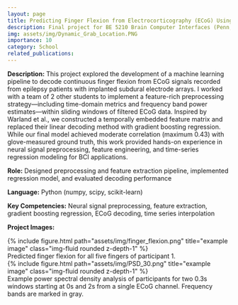 ```yaml
---
layout: page
title: Predicting Finger Flexion from Electrocorticography (ECoG) Using Gradient Boosted Regression
description: Final project for BE 5210 Brain Computer Interfaces (Penn, Spring 2023)
img: assets/img/Dynamic_Grab_Location.PNG
importance: 10
category: School
related_publications:
---
```


**Description:** This project explored the development of a machine learning pipeline to decode continuous finger flexion from ECoG signals recorded from epilepsy patients with implanted subdural electrode arrays. I worked with a team of 2 other students to implement a feature-rich preprocessing strategy—including time-domain metrics and frequency band power estimates—within sliding windows of filtered ECoG data. Inspired by Warland et al., we constructed a temporally embedded feature matrix and replaced their linear decoding method with gradient boosting regression. While our final model achieved moderate correlation (maximum 0.43) with glove-measured ground truth, this work provided hands-on experience in neural signal preprocessing, feature engineering, and time-series regression modeling for BCI applications.

**Role:** Designed preprocessing and feature extraction pipeline, implemented regression model, and evaluated decoding performance


**Language:** Python (numpy, scipy, scikit-learn)

**Key Competencies:** Neural signal preprocessing, feature extraction, gradient boosting regression, ECoG decoding, time series interpolation

**Project Images:**

<div class="row">
    <div class="col-sm mt-3 mt-md-0">
        {% include figure.html path="assets/img/finger_flexion.png" title="example image" class="img-fluid rounded z-depth-1" %}
    </div>
</div>
<div class="caption">
    Predicted finger flexion for all five fingers of participant 1.
</div>

<div class="row">
    <div class="col-sm mt-3 mt-md-0">
        {% include figure.html path="assets/img/PSD_30.png" title="example image" class="img-fluid rounded z-depth-1" %}
    </div>
</div>
<div class="caption">
    Example power spectral density analysis of participants for two 0.3s windows starting at 0s and 2s from a single ECoG channel. Frequency bands are marked in gray.
</div>